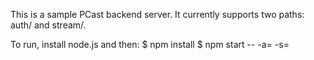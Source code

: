 This is a sample PCast backend server. It currently supports two paths: auth/ and stream/.

To run, install node.js and then:
$ npm install
$ npm start -- -a=<appId> -s=<secret>
